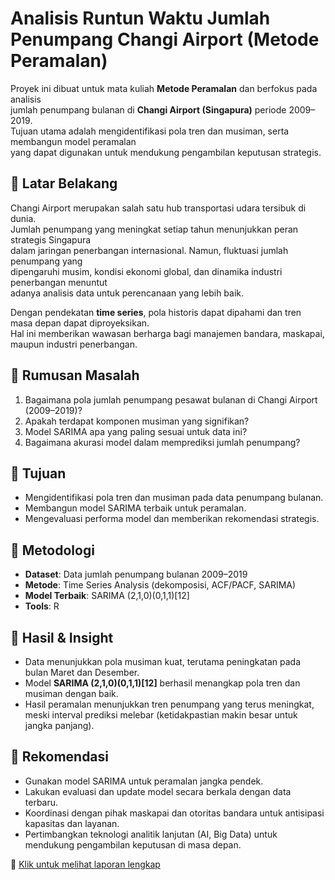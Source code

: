 # Analisis Runtun Waktu Jumlah Penumpang Changi Airport (Metode Peramalan)

Proyek ini dibuat untuk mata kuliah **Metode Peramalan** dan berfokus pada analisis  
jumlah penumpang bulanan di **Changi Airport (Singapura)** periode 2009–2019.  
Tujuan utama adalah mengidentifikasi pola tren dan musiman, serta membangun model peramalan  
yang dapat digunakan untuk mendukung pengambilan keputusan strategis.

## 🔹 Latar Belakang
Changi Airport merupakan salah satu hub transportasi udara tersibuk di dunia.  
Jumlah penumpang yang meningkat setiap tahun menunjukkan peran strategis Singapura  
dalam jaringan penerbangan internasional. Namun, fluktuasi jumlah penumpang yang  
dipengaruhi musim, kondisi ekonomi global, dan dinamika industri penerbangan menuntut  
adanya analisis data untuk perencanaan yang lebih baik.  

Dengan pendekatan **time series**, pola historis dapat dipahami dan tren masa depan dapat diproyeksikan.  
Hal ini memberikan wawasan berharga bagi manajemen bandara, maskapai, maupun industri penerbangan.

## 🔹 Rumusan Masalah
1. Bagaimana pola jumlah penumpang pesawat bulanan di Changi Airport (2009–2019)?  
2. Apakah terdapat komponen musiman yang signifikan?  
3. Model SARIMA apa yang paling sesuai untuk data ini?  
4. Bagaimana akurasi model dalam memprediksi jumlah penumpang?  

## 🔹 Tujuan
- Mengidentifikasi pola tren dan musiman pada data penumpang bulanan.  
- Membangun model SARIMA terbaik untuk peramalan.  
- Mengevaluasi performa model dan memberikan rekomendasi strategis.  

## 🔹 Metodologi
- **Dataset**: Data jumlah penumpang bulanan 2009–2019  
- **Metode**: Time Series Analysis (dekomposisi, ACF/PACF, SARIMA)  
- **Model Terbaik**: SARIMA (2,1,0)(0,1,1)[12]  
- **Tools**: R  

## 🔹 Hasil & Insight
- Data menunjukkan pola musiman kuat, terutama peningkatan pada bulan Maret dan Desember.  
- Model **SARIMA (2,1,0)(0,1,1)[12]** berhasil menangkap pola tren dan musiman dengan baik.  
- Hasil peramalan menunjukkan tren penumpang yang terus meningkat, meski interval prediksi melebar (ketidakpastian makin besar untuk jangka panjang).  

## 🔹 Rekomendasi
- Gunakan model SARIMA untuk peramalan jangka pendek.  
- Lakukan evaluasi dan update model secara berkala dengan data terbaru.  
- Koordinasi dengan pihak maskapai dan otoritas bandara untuk antisipasi kapasitas dan layanan.  
- Pertimbangkan teknologi analitik lanjutan (AI, Big Data) untuk mendukung pengambilan keputusan di masa depan.  

📄 [Klik untuk melihat laporan lengkap](https://drive.google.com/file/d/1YMdNZ-sZI5be6nGwgU3Q74xj1VcBynR9/view?usp=drive_link)

